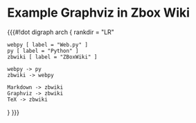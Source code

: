 # Example Graphviz in Zbox Wiki

{{{#!dot
digraph arch {
    rankdir = "LR"

    webpy [ label = "Web.py" ]
    py [ label = "Python" ]
    zbwiki [ label = "ZBoxWiki" ]

    webpy -> py
    zbwiki -> webpy

    Markdown -> zbwiki
    Graphviz -> zbwiki
    TeX -> zbwiki
}
}}}